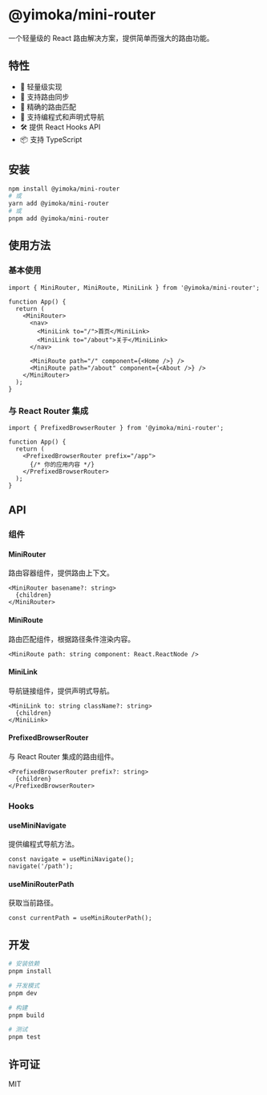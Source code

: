 # @yimoka/mini-router

一个轻量级的 React 路由解决方案，提供简单而强大的路由功能。

## 特性

- 🚀 轻量级实现
- 🔄 支持路由同步
- 🎯 精确的路由匹配
- 🔗 支持编程式和声明式导航
- 🛠 提供 React Hooks API
- 📦 支持 TypeScript

## 安装

```bash
npm install @yimoka/mini-router
# 或
yarn add @yimoka/mini-router
# 或
pnpm add @yimoka/mini-router
```

## 使用方法

### 基本使用

```tsx
import { MiniRouter, MiniRoute, MiniLink } from '@yimoka/mini-router';

function App() {
  return (
    <MiniRouter>
      <nav>
        <MiniLink to="/">首页</MiniLink>
        <MiniLink to="/about">关于</MiniLink>
      </nav>

      <MiniRoute path="/" component={<Home />} />
      <MiniRoute path="/about" component={<About />} />
    </MiniRouter>
  );
}
```

### 与 React Router 集成

```tsx
import { PrefixedBrowserRouter } from '@yimoka/mini-router';

function App() {
  return (
    <PrefixedBrowserRouter prefix="/app">
      {/* 你的应用内容 */}
    </PrefixedBrowserRouter>
  );
}
```

## API

### 组件

#### MiniRouter

路由容器组件，提供路由上下文。

```tsx
<MiniRouter basename?: string>
  {children}
</MiniRouter>
```

#### MiniRoute

路由匹配组件，根据路径条件渲染内容。

```tsx
<MiniRoute path: string component: React.ReactNode />
```

#### MiniLink

导航链接组件，提供声明式导航。

```tsx
<MiniLink to: string className?: string>
  {children}
</MiniLink>
```

#### PrefixedBrowserRouter

与 React Router 集成的路由组件。

```tsx
<PrefixedBrowserRouter prefix?: string>
  {children}
</PrefixedBrowserRouter>
```

### Hooks

#### useMiniNavigate

提供编程式导航方法。

```tsx
const navigate = useMiniNavigate();
navigate('/path');
```

#### useMiniRouterPath

获取当前路径。

```tsx
const currentPath = useMiniRouterPath();
```

## 开发

```bash
# 安装依赖
pnpm install

# 开发模式
pnpm dev

# 构建
pnpm build

# 测试
pnpm test
```

## 许可证

MIT
